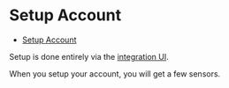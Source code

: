 # Setup Account

- [Setup Account](#setup-account)

Setup is done entirely via the [integration UI](https://my.home-assistant.io/redirect/config_flow_start/?domain=harvest_time_tracker).

When you setup your account, you will get a few sensors.